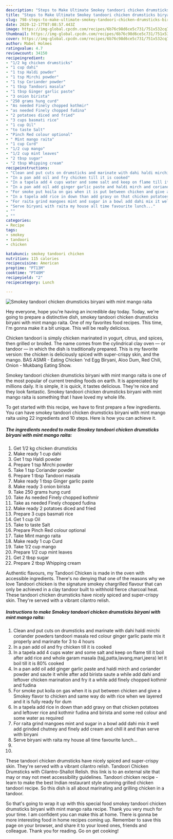 ```yaml
---
description: "Steps to Make Ultimate Smokey tandoori chicken drumsticks biryani with mint mango raita"
title: "Steps to Make Ultimate Smokey tandoori chicken drumsticks biryani with mint mango raita"
slug: 798-steps-to-make-ultimate-smokey-tandoori-chicken-drumsticks-biryani-with-mint-mango-raita
date: 2020-12-17T07:08:57.443Z
image: https://img-global.cpcdn.com/recipes/6b76c98d6ce5c731/751x532cq70/smokey-tandoori-chicken-drumsticks-biryani-with-mint-mango-raita-recipe-main-photo.jpg
thumbnail: https://img-global.cpcdn.com/recipes/6b76c98d6ce5c731/751x532cq70/smokey-tandoori-chicken-drumsticks-biryani-with-mint-mango-raita-recipe-main-photo.jpg
cover: https://img-global.cpcdn.com/recipes/6b76c98d6ce5c731/751x532cq70/smokey-tandoori-chicken-drumsticks-biryani-with-mint-mango-raita-recipe-main-photo.jpg
author: Mabel Holmes
ratingvalue: 4.7
reviewcount: 34150
recipeingredient:
- "1/2 kg chicken drumsticks"
- "1 cup dahi"
- "1 tsp Haldi powder"
- "1 tsp Mirchi powder"
- "1 tsp Coriander powder"
- "1 tbsp Tandoori masala"
- "1 tbsp Ginger garlic paste"
- "3 onion birista"
- "250 grams hung curd"
- "As needed Finely chopped kothmir"
- "as needed Finely chopped fudina"
- "2 potatoes diced and fried"
- "3 cups basmati rice"
- "1 cup Oil"
- "to taste Salt"
- "Pinch Red colour optional"
- " Mint mango raita"
- "1 cup Curd"
- "1/2 cup mango"
- "1/2 cup mint leaves"
- "2 tbsp sugar"
- "2 tbsp Whipping cream"
recipeinstructions:
- "Clean and put cuts on drumsticks and marinate with dahi haldi mirchi coriander powders tandoori masala red colour ginger garlic paste mix it properly and marinate for 3 to 4 hours"
- "In a pan add oil and fry chicken till it is cooked"
- "In a tapela add 4 cups water and some salt and keep on flame till it boil after add rice and whole garam masala (tajj,patta,lavang,mari,jeera) let it boil till it is 80% cooked"
- "In a pan add oil add ginger garlic paste and haldi mirch and coriander powder and saute it while after add birista saute a while add dahi and leftover chicken marination and fry it a while add finely chopped kothmir and fudina"
- "For smoke put koila on gas when it is put between chicken and give a Smokey flavor to chicken and same way do with rice when we layered and it is fully ready for dum"
- "In a tapela add rice in down than add gravy on that chicken potatoes and leftover rice and kothmir fudina and birista and some red colour and some water as required"
- "For raita grind mangoes mint and sugar in a bowl add dahi mix it well add grinded chutney and finely add cream and chill it and than serve with biryani"
- "Serve biryani with raita my house all time favourite lunch..."
- ""
- ""
categories:
- Recipe
tags:
- smokey
- tandoori
- chicken

katakunci: smokey tandoori chicken 
nutrition: 115 calories
recipecuisine: American
preptime: "PT13M"
cooktime: "PT40M"
recipeyield: "2"
recipecategory: Lunch

---
```



![Smokey tandoori chicken drumsticks biryani with mint mango raita](https://img-global.cpcdn.com/recipes/6b76c98d6ce5c731/751x532cq70/smokey-tandoori-chicken-drumsticks-biryani-with-mint-mango-raita-recipe-main-photo.jpg)

Hey everyone, hope you're having an incredible day today. Today, we're going to prepare a distinctive dish, smokey tandoori chicken drumsticks biryani with mint mango raita. One of my favorites food recipes. This time, I'm gonna make it a bit unique. This will be really delicious.

Chicken tandoori is simply chicken marinated in yogurt, citrus, and spices, then grilled or broiled. The name comes from the cylindrical clay oven — or tandoor — in which the dish is traditionally prepared. This is my favorite version: the chicken is deliciously spiced with super-crispy skin, and the mango. BAS ASMR - Eating Chicken &#39;nd Egg Biryani, Aloo Dum, Red Chili, Onion - Mukbang Eating Show.

Smokey tandoori chicken drumsticks biryani with mint mango raita is one of the most popular of current trending foods on earth. It is appreciated by millions daily. It is simple, it is quick, it tastes delicious. They're nice and they look fantastic. Smokey tandoori chicken drumsticks biryani with mint mango raita is something that I have loved my whole life.


To get started with this recipe, we have to first prepare a few ingredients. You can have smokey tandoori chicken drumsticks biryani with mint mango raita using 22 ingredients and 10 steps. Here is how you can achieve it.

<!--inarticleads1-->

##### The ingredients needed to make Smokey tandoori chicken drumsticks biryani with mint mango raita:

1. Get 1/2 kg chicken drumsticks
1. Make ready 1 cup dahi
1. Get 1 tsp Haldi powder
1. Prepare 1 tsp Mirchi powder
1. Take 1 tsp Coriander powder
1. Prepare 1 tbsp Tandoori masala
1. Make ready 1 tbsp Ginger garlic paste
1. Make ready 3 onion birista
1. Take 250 grams hung curd
1. Take As needed Finely chopped kothmir
1. Take as needed Finely chopped fudina
1. Make ready 2 potatoes diced and fried
1. Prepare 3 cups basmati rice
1. Get 1 cup Oil
1. Take to taste Salt
1. Prepare Pinch Red colour optional
1. Take  Mint mango raita
1. Make ready 1 cup Curd
1. Take 1/2 cup mango
1. Prepare 1/2 cup mint leaves
1. Get 2 tbsp sugar
1. Prepare 2 tbsp Whipping cream


Authentic flavours, my Tandoori Chicken is made in the oven with accessible ingredients. There&#39;s no denying that one of the reasons why we love Tandoori chicken is the signature smokey chargrilled flavour that can only be achieved in a clay tandoor built to withhold fierce charcoal heat. These tandoori chicken drumsticks have nicely spiced and super-crispy skin. They&#39;re served with a vibrant cilantro relish. 

<!--inarticleads2-->

##### Instructions to make Smokey tandoori chicken drumsticks biryani with mint mango raita:

1. Clean and put cuts on drumsticks and marinate with dahi haldi mirchi coriander powders tandoori masala red colour ginger garlic paste mix it properly and marinate for 3 to 4 hours
1. In a pan add oil and fry chicken till it is cooked
1. In a tapela add 4 cups water and some salt and keep on flame till it boil after add rice and whole garam masala (tajj,patta,lavang,mari,jeera) let it boil till it is 80% cooked
1. In a pan add oil add ginger garlic paste and haldi mirch and coriander powder and saute it while after add birista saute a while add dahi and leftover chicken marination and fry it a while add finely chopped kothmir and fudina
1. For smoke put koila on gas when it is put between chicken and give a Smokey flavor to chicken and same way do with rice when we layered and it is fully ready for dum
1. In a tapela add rice in down than add gravy on that chicken potatoes and leftover rice and kothmir fudina and birista and some red colour and some water as required
1. For raita grind mangoes mint and sugar in a bowl add dahi mix it well add grinded chutney and finely add cream and chill it and than serve with biryani
1. Serve biryani with raita my house all time favourite lunch...
1. 
1. 


These tandoori chicken drumsticks have nicely spiced and super-crispy skin. They&#39;re served with a vibrant cilantro relish. Tandoori Chicken Drumsticks with Cilantro-Shallot Relish. this link is to an external site that may or may not meet accessibility guidelines. Tandoori chicken recipe - learn to make the best Indian restaurant style stunning grilled chicken tandoori recipe. So this dish is all about marinating and grilling chicken in a tandoor. 

So that's going to wrap it up with this special food smokey tandoori chicken drumsticks biryani with mint mango raita recipe. Thank you very much for your time. I am confident you can make this at home. There is gonna be more interesting food in home recipes coming up. Remember to save this page on your browser, and share it to your loved ones, friends and colleague. Thank you for reading. Go on get cooking!

